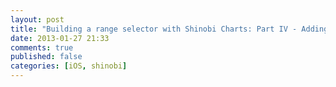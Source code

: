```yaml
---
layout: post
title: "Building a range selector with Shinobi Charts: Part IV - Adding a value-tracking annotation"
date: 2013-01-27 21:33
comments: true
published: false
categories: [iOS, shinobi]
---
```



<!-- more -->